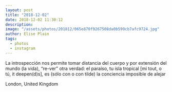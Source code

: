 ```yaml
---
layout: post
title: "2018-12-02"
date: 2018-12-02 11:30:12
description: 
image: "/assets/photos/201812/065e870f9267508da0b599cb7afc9724.jpg"
author: Elise Plain
tags: 
  - photos
  - instagram
---
```


La introspección nos permite tomar distancia del cuerpo y por extensión del mundo (la vida), “re-ver” otra verdad: el paraíso, tu isla tropical [mi tout, o tú, it deepen(d)s], es (sólo con o con tilde) la conciencia imposible de alejar
<p></p>
London, United Kingdom